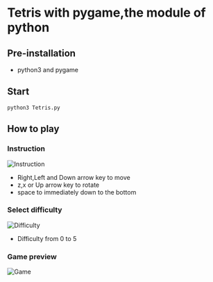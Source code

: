 # Tetris with pygame,the module of python

## Pre-installation
- python3 and pygame

## Start
```shell
python3 Tetris.py
```

## How to play

### Instruction
<img src="https://i.imgur.com/Z6OjMKC.png" alt="Instruction">

- Right,Left and Down arrow key to move
- z,x or Up arrow key to rotate
- space to immediately down to the bottom

### Select difficulty
<img src="https://i.imgur.com/W8g0IiD.png" alt="Difficulty">

- Difficulty from 0 to 5

### Game preview
<img src="https://i.imgur.com/M7bpU8r.png" alt="Game">
